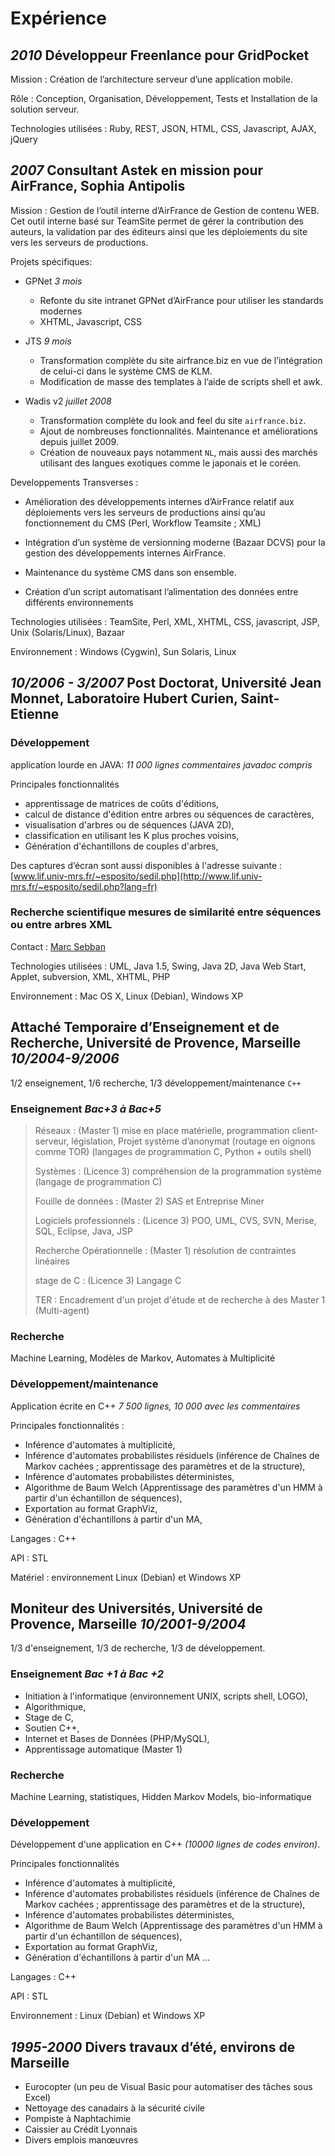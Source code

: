 # Expérience

## _2010_ Développeur Freenlance pour GridPocket

Mission 
: Création de l’architecture serveur d’une application mobile. 

Rôle
: Conception, Organisation, Développement, Tests et Installation de la solution serveur.

Technologies utilisées
: Ruby, REST, JSON, HTML, CSS, Javascript, AJAX, jQuery

## _2007_ Consultant Astek en mission pour AirFrance, Sophia Antipolis

Mission 
: Gestion de l’outil interne d’AirFrance de Gestion de contenu WEB.  Cet outil interne basé sur TeamSite permet de gérer la contribution des auteurs, la validation par des éditeurs ainsi que les déploiements du site vers les serveurs de productions.

Projets spécifiques:

- GPNet _3 mois_
  - Refonte du site intranet GPNet d’AirFrance pour utiliser les standards modernes
  - XHTML, Javascript, CSS
- JTS _9 mois_ 
  - Transformation complète du site airfrance.biz en vue de l’intégration de celui-ci dans le système CMS de KLM. 
  - Modification de masse des templates à l’aide de scripts shell et awk.

- Wadis v2 _juillet 2008_ 
  - Transformation complète du look and feel du site `airfrance.biz`. 
  - Ajout de nombreuses fonctionnalités. Maintenance et améliorations depuis juillet 2009.
  - Création de nouveaux pays notamment `NL`, mais aussi des marchés utilisant des langues exotiques comme le japonais et le coréen. 

Developpements Transverses :

- Amélioration des développements internes d’AirFrance relatif aux déploiements vers les serveurs de productions ainsi qu’au fonctionnement du CMS (Perl, Workflow Teamsite ; XML)

- Intégration d’un système de versionning moderne (Bazaar DCVS) pour la gestion des développements internes AirFrance.
- Maintenance du système CMS dans son ensemble. 
- Création d’un script automatisant l’alimentation des données entre différents environnements
 
Technologies utilisées
: TeamSite, Perl, XML, XHTML, CSS, javascript, JSP, Unix (Solaris/Linux), Bazaar

Environnement
: Windows (Cygwin), Sun Solaris, Linux



## _10/2006 - 3/2007_ Post Doctorat, Université Jean Monnet, Laboratoire Hubert Curien, Saint-Etienne

### Développement

application lourde en JAVA: _11 000 lignes commentaires javadoc compris_

Principales fonctionnalités

- apprentissage de matrices de coûts d'éditions,
- calcul de distance d'édition entre arbres ou séquences de caractères,
- visualisation d'arbres ou de séquences (JAVA 2D),
- classification en utilisant les K plus proches voisins,
- Génération d'échantillons de couples d'arbres,

Des captures d’écran sont aussi disponibles à l'adresse suivante : [www.lif.univ-mrs.fr/~esposito/sedil.php](http://www.lif.univ-mrs.fr/~esposito/sedil.php?lang=fr)

### Recherche scientifique    mesures de similarité entre séquences ou entre arbres XML

Contact
: [Marc Sebban](mailto://marc.sebban@univ-st-etienne.fr)

Technologies utilisées
: UML, Java 1.5, Swing, Java 2D, Java Web Start, Applet, subversion, XML, XHTML, PHP

Environnement
: Mac OS X, Linux (Debian), Windows XP


## Attaché Temporaire d’Enseignement et de Recherche, Université de Provence, Marseille _10/2004-9/2006_

1/2 enseignement, 1/6 recherche, 1/3 développement/maintenance `C++`

### Enseignement _Bac+3 à Bac+5_

> Réseaux
> : (Master 1) mise en place matérielle, programmation client-serveur, législation, Projet système d’anonymat (routage en oignons comme TOR) (langages de programmation C, Python + outils shell)
> 
> Systèmes
> : (Licence 3) compréhension de la programmation système (langage de programmation C)
> 
> Fouille de données
> : (Master 2) SAS et Entreprise Miner
> 
> Logiciels professionnels
> : (Licence 3) POO, UML, CVS, SVN, Merise, SQL, Eclipse, Java, JSP
> 
> Recherche Opérationnelle
> : (Master 1) résolution de contraintes linéaires
> 
> stage de C
> : (Licence 3) Langage C
> 
> TER
> : Encadrement d'un projet d'étude et de recherche à des Master 1 (Multi-agent)

### Recherche

Machine Learning, Modèles de Markov, Automates à Multiplicité

### Développement/maintenance

Application écrite en C++ _7 500 lignes, 10 000 avec les commentaires_

Principales fonctionnalités :

- Inférence d'automates à multiplicité,
- Inférence d'automates probabilistes résiduels (inférence de Chaînes de Markov cachées ; apprentissage des paramètres et de la structure),
- Inférence d'automates probabilistes déterministes,
- Algorithme de Baum Welch (Apprentissage des paramètres d'un HMM à partir d'un échantillon de séquences),
- Exportation au format GraphViz,
- Génération d'échantillons à partir d'un MA,

Langages
: C++

API
: STL

Matériel
: environnement Linux (Debian) et Windows XP

## Moniteur des Universités, Université de Provence, Marseille _10/2001-9/2004_

$1/3$ d'enseignement, $1/3$ de recherche, $1/3$ de développement.

### Enseignement _Bac +1 à Bac +2_

- Initiation à l'informatique (environnement UNIX, scripts shell, LOGO),
- Algorithmique,
- Stage de C,
- Soutien C++,
- Internet et Bases de Données (PHP/MySQL),
- Apprentissage automatique (Master 1)

### Recherche 

Machine Learning, statistiques, Hidden Markov Models, bio-informatique

### Développement

Développement d'une application en C++ _(10000 lignes de codes environ)_.

Principales fonctionnalités 

- Inférence d'automates à multiplicité,
- Inférence d'automates probabilistes résiduels (inférence de Chaînes de Markov cachées ; apprentissage des paramètres et de la structure), 
- Inférence d'automates probabilistes déterministes,
- Algorithme de Baum Welch (Apprentissage des paramètres d'un HMM à partir d'un échantillon de séquences),
- Exportation au format GraphViz, 
- Génération d'échantillons à partir d'un MA ...

Langages
: C++

API 
: STL

Environnement
: Linux (Debian) et Windows XP

## _1995-2000_ Divers travaux d’été, environs de Marseille 

- Eurocopter (un peu de Visual Basic pour automatiser des tâches sous Excel)
- Nettoyage des canadairs à la sécurité civile
- Pompiste à Naphtachimie
- Caissier au Crédit Lyonnais
- Divers emplois manœuvres

